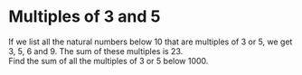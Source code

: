 # Multiples of 3 and 5

If we list all the natural numbers below 10 that are multiples of 3 or 5, we get 3, 5, 6 and 9. The sum of these multiples is 23.<br/>
Find the sum of all the multiples of 3 or 5 below 1000.
